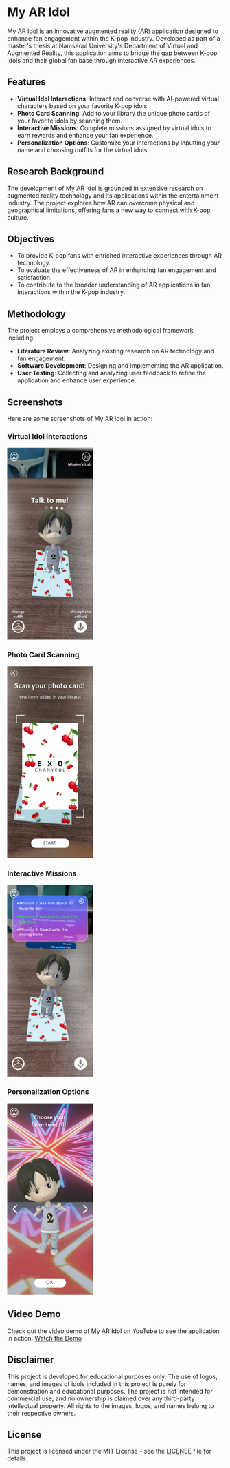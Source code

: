 # My AR Idol

My AR Idol is an innovative augmented reality (AR) application designed to enhance fan engagement within the K-pop industry. Developed as part of a master's thesis at Namseoul University's Department of Virtual and Augmented Reality, this application aims to bridge the gap between K-pop idols and their global fan base through interactive AR experiences.

## Features

- **Virtual Idol Interactions**: Interact and converse with AI-powered virtual characters based on your favorite K-pop idols.
- **Photo Card Scanning**: Add to your library the unique photo cards of your favorite idols by scanning them.
- **Interactive Missions**: Complete missions assigned by virtual idols to earn rewards and enhance your fan experience.
- **Personalization Options**: Customize your interactions by inputting your name and choosing outfits for the virtual idols.

## Research Background

The development of My AR Idol is grounded in extensive research on augmented reality technology and its applications within the entertainment industry. The project explores how AR can overcome physical and geographical limitations, offering fans a new way to connect with K-pop culture.

## Objectives

- To provide K-pop fans with enriched interactive experiences through AR technology.
- To evaluate the effectiveness of AR in enhancing fan engagement and satisfaction.
- To contribute to the broader understanding of AR applications in fan interactions within the K-pop industry.

## Methodology

The project employs a comprehensive methodological framework, including:

- **Literature Review**: Analyzing existing research on AR technology and fan engagement.
- **Software Development**: Designing and implementing the AR application.
- **User Testing**: Collecting and analyzing user feedback to refine the application and enhance user experience.

## Screenshots

Here are some screenshots of My AR Idol in action:

### Virtual Idol Interactions
<img src="screenshots/AR%20Screen_Indications.jpg" alt="Virtual Idol Interactions" width="200">

### Photo Card Scanning
<img src="screenshots/Scan%20Card_New%20Item.jpg" alt="Photo Card Scanning" width="200">

### Interactive Missions
<img src="screenshots/AR%20Screen_Missions%20One%20Green.jpg" alt="Interactive Missions" width="200">

### Personalization Options
<img src="screenshots/Outfit%20Choice_Default%20Unblock.jpg" alt="Personalization Options" width="200">


## Video Demo

Check out the video demo of My AR Idol on YouTube to see the application in action: [Watch the Demo](https://youtu.be/C1l4xZH9jXI)

## Disclaimer

This project is developed for educational purposes only. The use of logos, names, and images of idols included in this project is purely for demonstration and educational purposes. The project is not intended for commercial use, and no ownership is claimed over any third-party intellectual property. All rights to the images, logos, and names belong to their respective owners.

## License

This project is licensed under the MIT License - see the [LICENSE](LICENSE) file for details.
